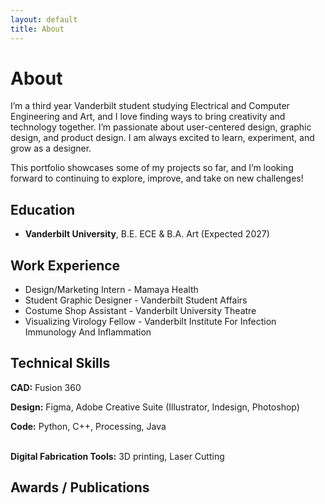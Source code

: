 ```yaml
---
layout: default
title: About
---
```


# About

I’m a third year Vanderbilt student studying Electrical and Computer Engineering and Art, and I love finding ways to bring creativity and technology together. I’m passionate about user-centered design, graphic design, and product design. I am always excited to learn, experiment, and grow as a designer.

This portfolio showcases some of my projects so far, and I’m looking forward to continuing to explore, improve, and take on new challenges!

## Education
- **Vanderbilt University**, B.E. ECE & B.A. Art (Expected 2027)

## Work Experience
- Design/Marketing Intern - Mamaya Health  
- Student Graphic Designer - Vanderbilt Student Affairs
- Costume Shop Assistant - Vanderbilt University Theatre
- Visualizing Virology Fellow - Vanderbilt Institute For Infection Immunology And Inflammation 

## Technical Skills
**CAD:** Fusion 360</p>
**Design:** Figma, Adobe Creative Suite (Illustrator, Indesign, Photoshop)</p>
**Code:** Python, C++, Processing, Java</p>  
**Digital Fabrication Tools:** 3D printing, Laser Cutting</p>
## Awards / Publications
